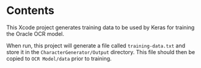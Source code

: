 # Contents

This Xcode project generates training data to be used by Keras for training the Oracle OCR model.

When run, this project will generate a file called `training-data.txt` and store it in the `CharacterGenerator/Output` directory. This file should then be copied to `OCR Model/data` prior to training.
